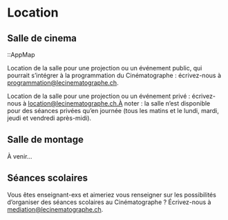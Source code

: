 # Location

## Salle de cinema

::AppMap

Location de la salle pour une projection ou un événement public, qui pourrait s’intégrer à la programmation du Cinématographe : écrivez-nous à programmation@lecinematographe.ch.

Location de la salle pour une projection ou un événement privé : écrivez-nous à location@lecinematographe.ch.À noter : la salle n’est disponible pour des séances privées qu’en journée (tous les matins et le lundi, mardi, jeudi et vendredi après-midi).

## Salle de montage
À venir...

## Séances scolaires
Vous êtes enseignant-exs et aimeriez vous renseigner sur les possibilités d’organiser des séances scolaires au Cinématographe ? Écrivez-nous à mediation@lecinematographe.ch.
